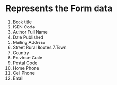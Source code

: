# Represents the Form data
1. Book title
2. ISBN Code
3. Author Full Name
4. Date Published
5. Mailing Address
6. Street Rural Routes
7.Town
8. Country
9. Province Code
10. Postal Code
11. Home Phone
12. Cell Phone
13. Email